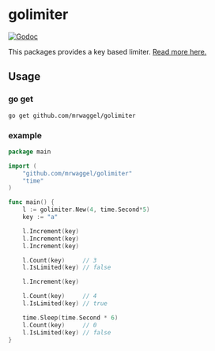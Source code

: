 # golimiter
[![Godoc](http://img.shields.io/badge/go-documentation-blue.svg?style=flat-square)](https://pkg.go.dev/github.com/mrwaggel/golimiter)

This packages provides a key based limiter. [Read more here.](https://mrwaggel.be/page/golimiter)

## Usage
### go get
```
go get github.com/mrwaggel/golimiter
```

### example
```go
package main

import (
	"github.com/mrwaggel/golimiter"
	"time"
)

func main() {
	l := golimiter.New(4, time.Second*5)
	key := "a"

	l.Increment(key)
	l.Increment(key)
	l.Increment(key)

	l.Count(key)     // 3
	l.IsLimited(key) // false

	l.Increment(key)

	l.Count(key)     // 4
	l.IsLimited(key) // true

	time.Sleep(time.Second * 6)
	l.Count(key)     // 0
	l.IsLimited(key) // false
}
```